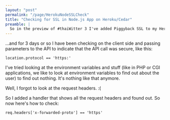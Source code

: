 ```yaml
---
layout: "post"
permalink: "/page/HerokuNodeSSLCheck"
title: "Checking for SSL in Node.js App on Heroku/Cedar"
preamble: |
  So in the preview of #thaiWitter 3 I've added Piggyback SSL to my Heroku app, and I couldn't find a way for the app to check if it's requested via SSL or not...
---
```


...and for 3 days or so I have been checking on the client side and passing parameters to the API to indicate that the API call was secure, like this:

    location.protocol == 'https:'

I've tried looking at the environment variables and stuff (like in PHP or CGI applications, we like to look at environment variables to find out about the user) to find out nothing. It's nothing like that anymore.

Well, I forgot to look at the request headers. :(

So I added a handler that shows all the request headers and found out. So now here's how to check:

    req.headers['x-forwarded-proto'] == 'https'

